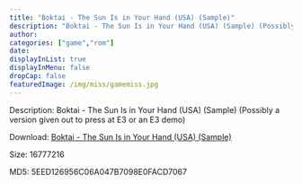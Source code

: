 ```yaml
---
title: "Boktai - The Sun Is in Your Hand (USA) (Sample)"
description: "Boktai - The Sun Is in Your Hand (USA) (Sample) (Possibly a version given out to press at E3 or an E3 demo)"
author: 
categories: ["game","rom"]
date: 
displayInList: true
displayInMenu: false
dropCap: false
featuredImage: /img/miss/gamemiss.jpg
---
```


Description: Boktai - The Sun Is in Your Hand (USA) (Sample) (Possibly a version given out to press at E3 or an E3 demo)

Download: <a style="text-decoration:underline;" href="https://mega.nz/#!iDQyFAyB!mG0LCuMUcc85AwSoA9gtst9HbQ1MB-G7CTH_8y0ahqE" target = "_blank" rel = "nofollow" > Boktai - The Sun Is in Your Hand (USA) (Sample)</a>

Size: 16777216

MD5: 5EED126956C06A047B7098E0FACD7067

